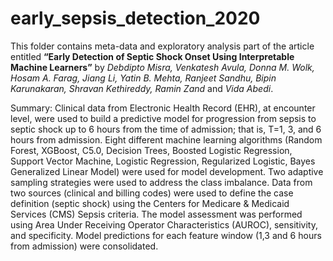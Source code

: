 # early_sepsis_detection_2020

This folder contains meta-data and exploratory analysis part of the article entitled **“Early Detection of Septic Shock Onset Using Interpretable Machine Learners”** by *Debdipto Misra, Venkatesh Avula, Donna M. Wolk, Hosam A. Farag, Jiang Li, Yatin B. Mehta, Ranjeet Sandhu, Bipin Karunakaran, Shravan Kethireddy, Ramin Zand* and *Vida Abedi*.

Summary: Clinical data from Electronic Health Record (EHR), at encounter level, were used to build a predictive model for progression from sepsis to septic shock up to 6 hours from the time of admission; that is, T=1, 3, and 6 hours from admission. Eight different machine learning algorithms (Random Forest, XGBoost, C5.0, Decision Trees, Boosted Logistic Regression, Support Vector Machine, Logistic Regression, Regularized Logistic, Bayes Generalized Linear Model) were used for model development. Two adaptive sampling strategies were used to address the class imbalance. Data from two sources (clinical and billing codes) were used to define the case definition (septic shock) using the Centers for Medicare & Medicaid Services (CMS) Sepsis criteria. The model assessment was performed using Area Under Receiving Operator Characteristics (AUROC), sensitivity, and specificity. Model predictions for each feature window (1,3 and 6 hours from admission) were consolidated. 

